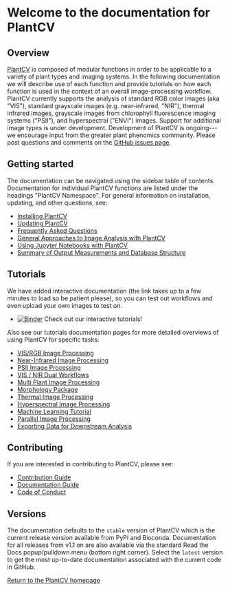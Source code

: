 # Welcome to the documentation for PlantCV

## Overview

[PlantCV](http://plantcv.danforthcenter.org) is composed of modular functions in order to be applicable to a 
variety of plant types and imaging systems. In the following documentation we will describe use of each function and 
provide tutorials on how each function is used in the context of an overall image-processing workflow. PlantCV 
currently supports the analysis of standard RGB color images (aka "VIS"), standard grayscale images (e.g. 
near-infrared, "NIR"), thermal infrared images, grayscale images from chlorophyll fluorescence imaging systems 
("PSII"), and hyperspectral ("ENVI") images. Support for additional image types is under development. Development of 
PlantCV is ongoing---we encourage input from the greater plant phenomics community. Please post questions and comments 
on the [GitHub issues page](https://github.com/danforthcenter/plantcv/issues).

## Getting started

The documentation can be navigated using the sidebar table of contents. Documentation for individual PlantCV functions
are listed under the headings "PlantCV Namespace". For general information on installation,
updating, and other questions, see:

* [Installing PlantCV](installation.md)
* [Updating PlantCV](updating.md)
* [Frequently Asked Questions](faq.md)
* [General Approaches to Image Analysis with PlantCV](analysis_approach.md)
* [Using Jupyter Notebooks with PlantCV](jupyter.md)
* [Summary of Output Measurements and Database Structure](output_measurements.md)

## Tutorials 

We have added interactive documentation (the link takes up to a few minutes to load so be patient please),
so you can test out workflows and even upload your own images to test on.

* [![Binder](https://mybinder.org/badge_logo.svg)](https://mybinder.org/v2/gh/danforthcenter/plantcv-binder.git/master?filepath=index.ipynb) Check out our interactive tutorials! 

Also see our tutorials documentation pages for more detailed overviews of using PlantCV for specific tasks:

* [VIS/RGB Image Processing](tutorials/vis_tutorial.md)
* [Near-Infrared Image Processing](tutorials/nir_tutorial.md)
* [PSII Image Processing](tutorials/psII_tutorial.md)
* [VIS / NIR Dual Workflows](tutorials/vis_nir_tutorial.md)
* [Multi Plant Image Processing](tutorials/multi-plant_tutorial.md)
* [Morphology Package](tutorials/morphology_tutorial.md) 
* [Thermal Image Processing](tutorials/thermal_tutorial.md)
* [Hyperspectral Image Processing](tutorials/hyperspectral_tutorial.md)
* [Machine Learning Tutorial](tutorials/machine_learning_tutorial.md)
* [Parallel Image Processing](pipeline_parallel.md)
* [Exporting Data for Downstream Analysis](db-exporter.md)

## Contributing 

If you are interested in contributing to PlantCV, please see:

* [Contribution Guide](CONTRIBUTING.md)
* [Documentation Guide](documentation.md)
* [Code of Conduct](CODE_OF_CONDUCT.md)

## Versions

The documentation defaults to the `stable` version of PlantCV which is the current release version available from
PyPI and Bioconda. Documentation for all releases from v1.1 on are also available via the standard Read the Docs 
popup/pulldown menu (bottom right corner). Select the `latest` version to get the most up-to-date documentation
associated with the current code in GitHub.

[Return to the PlantCV homepage](http://plantcv.danforthcenter.org)
